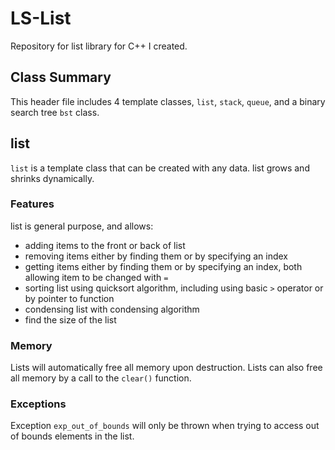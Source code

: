 # LS-List
Repository for list library for C++ I created.

## Class Summary
This header file includes 4 template classes, `list`, `stack`, `queue`, and a binary search tree  `bst` class. 

## list
`list` is a template class that can be created with any data. list grows and shrinks dynamically.
### Features
list is general purpose, and allows:
- adding items to the front or back of list
- removing items either by finding them or by specifying an index
- getting items either by finding them or by specifying an index, both allowing item to be changed with `=`
- sorting list using quicksort algorithm, including using basic `>` operator or by pointer to function
- condensing list with condensing algorithm
- find the size of the list

### Memory
Lists will automatically free all memory upon destruction. 
Lists can also free all memory by a call to the `clear()` function.

### Exceptions
Exception `exp_out_of_bounds` will only be thrown when trying to access out of bounds elements in the list.
